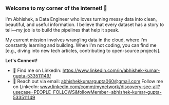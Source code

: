 ### Welcome to my corner of the internet! 👋

I'm Abhishek, a Data Engineer who loves turning messy data into clean, beautiful, and useful information. I believe that every dataset has a story to tell—my job is to build the pipelines that help it speak.

My current mission involves wrangling data in the cloud, where I'm constantly learning and building. When I'm not coding, you can find me [e.g., diving into new tech articles, contributing to open-source projects].

**Let's Connect!**
- 💼 Find me on LinkedIn: https://www.linkedin.com/in/abhishek-kumar-gupta-533511149/
- 📧 Reach out via email: abhishekkumargupta060@gmail.com
Follow me on LinkedIn: www.linkedin.com/comm/mynetwork/discovery-see-all?usecase=PEOPLE_FOLLOWS&followMember=abhishek-kumar-gupta-533511149
